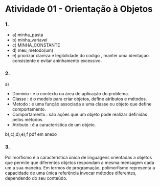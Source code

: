 # Atividade 01 - Orientação à Objetos
### 1.
* a) minha_pasta
* b) minha_variavel
* c) MINHA_CONSTANTE
* d) meu_metodo(um)
* e) priorizar clareza e legibilidade do codigo , manter uma identaçao consistente e evitar aninhamento excessivo.

### 2.
a) 
   * Dominio : é o contexto ou área de aplicação do problema.
   * Classe : é o modelo para criar objetos, define atributos e métodos.
   * Metodo : é uma função associada a uma classe ou objeto que define comportamento.
   * Comportamento : são ações que um objeto pode realizar definidas pelos métodos.
   * Atributo : é a caracteristica de um objeto.
     
b),c),d),e),f pdf em anexo

### 3.
Polimorfismo é a característica única de linguagens orientadas a objetos que permite que diferentes objetos respondam a mesma mensagem cada um a sua maneira. Em termos de programação, polimorfismo representa a capacidade de uma única referência invocar métodos diferentes, dependendo do seu conteúdo.

